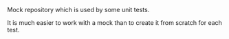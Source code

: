 Mock repository which is used by some unit tests.

It is much easier to work with a mock than to create it from scratch for each test.